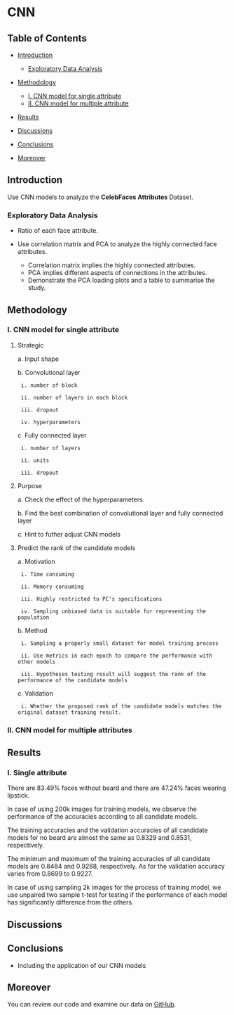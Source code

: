 # CNN

## Table of Contents

- [Introduction](#introduction)
  * [Exploratory Data Analysis](#exploratory-data-analysis)
  
- [Methodology](#methodology)
  * [I. CNN model for single attribute](#i-cnn-model-for-single-attribute)
  * [II. CNN model for multiple attribute](#ii-cnn-model-for-multiple-attributes)
  
- [Results](#results)
- [Discussions](#discussions)
- [Conclusions](#conclusions)
- [Moreover](#moreover)

## Introduction

Use CNN models to analyze the **CelebFaces Attributes** Dataset.

### Exploratory Data Analysis

* Ratio of each face attribute.

* Use correlation matrix and PCA to analyze the highly connected face attributes.
    + Correlation matrix implies the highly connected attributes.
    + PCA implies different aspects of connections in the attributes.
    + Demonstrate the PCA loading plots and a table to summarise the study.

## Methodology

### I. CNN model for single attribute

1. Strategic

    a. Input shape

    b. Convolutional layer

        i. number of block

        ii. number of layers in each block

        iii. dropout

        iv. hyperparameters

    c. Fully connected layer

        i. number of layers

        ii. units

        iii. dropout

2. Purpose

    a. Check the effect of the hyperparameters

    b. Find the best combination of convolutional layer and fully connected layer

    c. Hint to futher adjust CNN models

3. Predict the rank of the candidate models

    a. Motivation

        i. Time consuming

        ii. Memory consuming

        iii. Highly restricted to PC's specifications

        iv. Sampling unbiased data is suitable for representing the population

    b. Method

        i. Sampling a properly small dataset for model training process

        ii. Use metrics in each epoch to compare the performance with other models

        iii. Hypotheses testing result will suggest the rank of the performance of the candidate models

    c. Validation

        i. Whether the proposed rank of the candidate models matches the original dataset training result.

### II. CNN model for multiple attributes

## Results

### I. Single attribute

There are 83.49% faces without beard and there are 47.24\% faces wearing lipstick.

In case of using 200k images for training models, we observe the performance of the accuracies according to all candidate models.

The training accuracies and the validation accuracies of all candidate models for no beard are almost the same as 0.8329 and 0.8531, respectively.

The minimum and maximum of the training accuracies of all candidate models are 0.8484 and 0.9288, respectively. As for the validation accuracy varies from 0.8699 to 0.9227.

In case of using sampling 2k images for the process of training model, we use unpaired two sample t-test for testing if the performance of each model has significantly difference from the others.


## Discussions



## Conclusions

* Including the application of our CNN models

## Moreover

You can review our code and examine our data on [GitHub](https://github.com/Hochia/ml-final).
